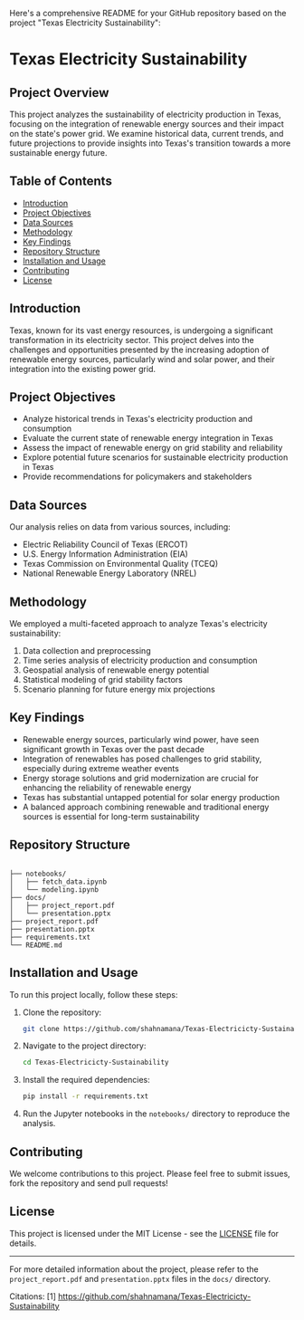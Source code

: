 Here's a comprehensive README for your GitHub repository based on the project "Texas Electricity Sustainability":

# Texas Electricity Sustainability

## Project Overview

This project analyzes the sustainability of electricity production in Texas, focusing on the integration of renewable energy sources and their impact on the state's power grid. We examine historical data, current trends, and future projections to provide insights into Texas's transition towards a more sustainable energy future.

## Table of Contents

- [Introduction](#introduction)
- [Project Objectives](#project-objectives)
- [Data Sources](#data-sources)
- [Methodology](#methodology)
- [Key Findings](#key-findings)
- [Repository Structure](#repository-structure)
- [Installation and Usage](#installation-and-usage)
- [Contributing](#contributing)
- [License](#license)

## Introduction

Texas, known for its vast energy resources, is undergoing a significant transformation in its electricity sector. This project delves into the challenges and opportunities presented by the increasing adoption of renewable energy sources, particularly wind and solar power, and their integration into the existing power grid.

## Project Objectives

- Analyze historical trends in Texas's electricity production and consumption
- Evaluate the current state of renewable energy integration in Texas
- Assess the impact of renewable energy on grid stability and reliability
- Explore potential future scenarios for sustainable electricity production in Texas
- Provide recommendations for policymakers and stakeholders

## Data Sources

Our analysis relies on data from various sources, including:

- Electric Reliability Council of Texas (ERCOT)
- U.S. Energy Information Administration (EIA)
- Texas Commission on Environmental Quality (TCEQ)
- National Renewable Energy Laboratory (NREL)

## Methodology

We employed a multi-faceted approach to analyze Texas's electricity sustainability:

1. Data collection and preprocessing
2. Time series analysis of electricity production and consumption
3. Geospatial analysis of renewable energy potential
4. Statistical modeling of grid stability factors
5. Scenario planning for future energy mix projections

## Key Findings

- Renewable energy sources, particularly wind power, have seen significant growth in Texas over the past decade
- Integration of renewables has posed challenges to grid stability, especially during extreme weather events
- Energy storage solutions and grid modernization are crucial for enhancing the reliability of renewable energy
- Texas has substantial untapped potential for solar energy production
- A balanced approach combining renewable and traditional energy sources is essential for long-term sustainability

## Repository Structure

```

├── notebooks/
│   ├── fetch_data.ipynb
│   └── modeling.ipynb
├── docs/
│   ├── project_report.pdf
│   └── presentation.pptx
├── project_report.pdf
├── presentation.pptx
├── requirements.txt
└── README.md
```

## Installation and Usage

To run this project locally, follow these steps:

1. Clone the repository:
   ```bash
   git clone https://github.com/shahnamana/Texas-Electricicty-Sustainability.git
   ```

2. Navigate to the project directory:
   ```bash
   cd Texas-Electricicty-Sustainability
   ```

3. Install the required dependencies:
   ```bash
   pip install -r requirements.txt
   ```

4. Run the Jupyter notebooks in the `notebooks/` directory to reproduce the analysis.

## Contributing

We welcome contributions to this project. Please feel free to submit issues, fork the repository and send pull requests!

## License

This project is licensed under the MIT License - see the [LICENSE](LICENSE) file for details.

---

For more detailed information about the project, please refer to the `project_report.pdf` and `presentation.pptx` files in the `docs/` directory.

Citations:
[1] https://github.com/shahnamana/Texas-Electricicty-Sustainability
